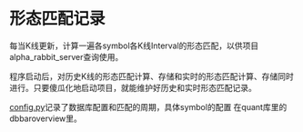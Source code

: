 # 形态匹配记录

每当K线更新，计算一遍各symbol各K线Interval的形态匹配，以供项目alpha_rabbit_server查询使用。

程序启动后，对历史K线的形态匹配计算、存储和实时的形态匹配计算、存储同时进行。只要傻瓜化地启动项目，就能维护好历史和实时形态匹配记录。

[config.py](config.py)记录了数据库配置和匹配的周期，具体symbol的配置
在quant库里的dbbaroverview里。